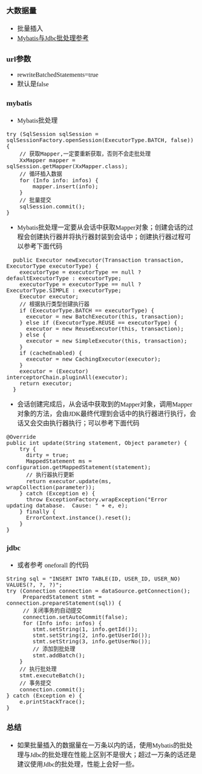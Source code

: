 <span  style="font-family: Simsun,serif; font-size: 17px; ">

### 大数据量

- 批量插入
- [Mybatis与Jdbc批处理参考](https://blog.csdn.net/m1729339749/article/details/128105919)

### url参数

- rewriteBatchedStatements=true
- 默认是false

### mybatis

- Mybatis批处理
~~~
try (SqlSession sqlSession = sqlSessionFactory.openSession(ExecutorType.BATCH, false)) {
	// 获取Mapper,一定要重新获取，否则不会走批处理
    XxMapper mapper = sqlSession.getMapper(XxMapper.class);
    // 循环插入数据
	for (Info info: infos) {
		mapper.insert(info);
	}
    // 批量提交
    sqlSession.commit();
}
~~~

- Mybatis批处理一定要从会话中获取Mapper对象；创建会话的过程会创建执行器并将执行器封装到会话中；创建执行器过程可以参考下面代码
~~~
  public Executor newExecutor(Transaction transaction, ExecutorType executorType) {
    executorType = executorType == null ? defaultExecutorType : executorType;
    executorType = executorType == null ? ExecutorType.SIMPLE : executorType;
    Executor executor;
    // 根据执行类型创建执行器
    if (ExecutorType.BATCH == executorType) {
      executor = new BatchExecutor(this, transaction);
    } else if (ExecutorType.REUSE == executorType) {
      executor = new ReuseExecutor(this, transaction);
    } else {
      executor = new SimpleExecutor(this, transaction);
    }
    if (cacheEnabled) {
      executor = new CachingExecutor(executor);
    }
    executor = (Executor) interceptorChain.pluginAll(executor);
    return executor;
  }
~~~

- 会话创建完成后，从会话中获取到的Mapper对象，调用Mapper对象的方法，会由JDK最终代理到会话中的执行器进行执行，会话又会交由执行器执行；可以参考下面代码
~~~
@Override
public int update(String statement, Object parameter) {
    try {
      dirty = true;
      MappedStatement ms = configuration.getMappedStatement(statement);
      // 执行器执行更新
      return executor.update(ms, wrapCollection(parameter));
    } catch (Exception e) {
      throw ExceptionFactory.wrapException("Error updating database.  Cause: " + e, e);
    } finally {
      ErrorContext.instance().reset();
    }
}
~~~

### jdbc

- 或者参考 oneforall 的代码
~~~
String sql = "INSERT INTO TABLE(ID, USER_ID, USER_NO) VALUES(?, ?, ?)";
try (Connection connection = dataSource.getConnection();
	 PreparedStatement stmt = connection.prepareStatement(sql)) {
     // 关闭事务的自动提交
	 connection.setAutoCommit(false);
	 for (Info info: infos) {
		stmt.setString(1, info.getId());
		stmt.setString(2, info.getUserId());
		stmt.setString(3, info.getUserNo());
        // 添加到批处理
		stmt.addBatch();
	}
    // 执行批处理
	stmt.executeBatch();
    // 事务提交
    connection.commit();
} catch (Exception e) {
	e.printStackTrace();
}
~~~

### 总结

- 如果批量插入的数据量在一万条以内的话，使用Mybatis的批处理与Jdbc的批处理在性能上区别不是很大；超过一万条的话还是建议使用Jdbc的批处理，性能上会好一些。

</span>